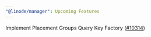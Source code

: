 ```yaml
---
"@linode/manager": Upcoming Features
---
```


 Implement Placement Groups Query Key Factory ([#10314](https://github.com/linode/manager/pull/10314))
